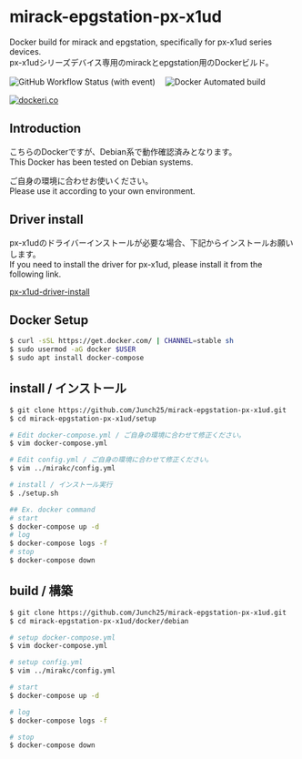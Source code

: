 # mirack-epgstation-px-x1ud
Docker build for mirack and epgstation, specifically for px-x1ud series devices.   
px-x1udシリーズデバイス専用のmirackとepgstation用のDockerビルド。

![GitHub Workflow Status (with event)](https://img.shields.io/github/actions/workflow/status/Junch25/mirack-epgstation-px-x1ud/.github%2Fworkflows%2Fbuild.yml?style=for-the-badge&label=Docker%20image%20publish)　
![Docker Automated build](https://img.shields.io/docker/automated/junch25/mirack-epgstation-px-x1ud?style=for-the-badge&color=blue)

[![dockeri.co](https://dockerico.blankenship.io/image/junch25/mirack-epgstation-px-x1ud)](https://hub.docker.com/r/junch25/mirack-epgstation-px-x1ud)

## Introduction
こちらのDockerですが、Debian系で動作確認済みとなります。  
This Docker has been tested on Debian systems.

ご自身の環境に合わせお使いください。  
Please use it according to your own environment.

## Driver install
px-x1udのドライバーインストールが必要な場合、下記からインストールお願いします。  
If you need to install the driver for px-x1ud, please install it from the following link.

[px-x1ud-driver-install](https://github.com/Junch25/px-x1ud-driver-install)


## Docker Setup
```bash
$ curl -sSL https://get.docker.com/ | CHANNEL=stable sh
$ sudo usermod -aG docker $USER
$ sudo apt install docker-compose
```
## install / インストール
```bash
$ git clone https://github.com/Junch25/mirack-epgstation-px-x1ud.git
$ cd mirack-epgstation-px-x1ud/setup

# Edit docker-compose.yml / ご自身の環境に合わせて修正ください。
$ vim docker-compose.yml

# Edit config.yml / ご自身の環境に合わせて修正ください。
$ vim ../mirakc/config.yml

# install / インストール実行
$ ./setup.sh

## Ex. docker command
# start
$ docker-compose up -d
# log
$ docker-compose logs -f
# stop
$ docker-compose down
```
## build / 構築
```bash
$ git clone https://github.com/Junch25/mirack-epgstation-px-x1ud.git
$ cd mirack-epgstation-px-x1ud/docker/debian

# setup docker-compose.yml
$ vim docker-compose.yml

# setup config.yml
$ vim ../mirakc/config.yml

# start
$ docker-compose up -d

# log
$ docker-compose logs -f

# stop
$ docker-compose down
```
